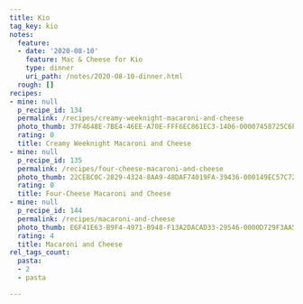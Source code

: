 ```yaml
---
title: Kio
tag_key: kio
notes:
  feature:
  - date: '2020-08-10'
    feature: Mac & Cheese for Kio
    type: dinner
    uri_path: /notes/2020-08-10-dinner.html
  rough: []
recipes:
- mine: null
  p_recipe_id: 134
  permalink: /recipes/creamy-weeknight-macaroni-and-cheese
  photo_thumb: 37F4648E-7BE4-46EE-A70E-FFF6EC861EC3-1406-00007458725C6FE0.jpg
  rating: 0
  title: Creamy Weeknight Macaroni and Cheese
- mine: null
  p_recipe_id: 135
  permalink: /recipes/four-cheese-macaroni-and-cheese
  photo_thumb: 22CEBC0C-2829-4324-8AA9-48DAF74019FA-39436-000149EC57C727AD.jpg
  rating: 0
  title: Four-Cheese Macaroni and Cheese
- mine: null
  p_recipe_id: 144
  permalink: /recipes/macaroni-and-cheese
  photo_thumb: E6F41E63-B9F4-4971-B948-F13A2DACAD33-29546-0000D729F3AA544A.jpg
  rating: 4
  title: Macaroni and Cheese
rel_tags_count:
  pasta:
  - 2
  - pasta

---
```

